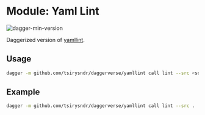 # Module: Yaml Lint

![dagger-min-version](https://img.shields.io/badge/dagger%20version-v0.9.3-yellow)

Daggerized version of [yamllint](https://github.com/adrienverge/yamllint).

## Usage

```sh
dagger -m github.com/tsirysndr/daggerverse/yamllint call lint --src <source>
```

## Example

```sh
dagger -m github.com/tsirysndr/daggerverse/yamllint call lint --src .
```

